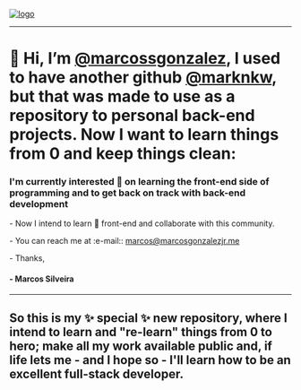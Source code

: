 <a href="https://www.linkedin.com/in/marcosgonzalezjr/" target="_blank"><img src="https://media.licdn.com/dms/image/D4D16AQEN3gsba3bfLA/profile-displaybackgroundimage-shrink_350_1400/0/1699950497020?e=1717027200&v=beta&t=38tfkNNhMq59v-Cbt0X-TCzh_yFTezzLCnOepJeS220" alt="logo"></a>
<hr>
<h1 style="color = 'black';">👋 Hi, I’m <a href="https://www.github.com/marcossgonzalez" target="_blank"/>@marcossgonzalez</a>, I used to have another github <a href="https://www.github.com/marknkw" target="_blank">@marknkw</a>, but that was made to use as a repository to personal back-end projects. Now I want to learn things from 0 and keep things clean:</h1>
<h3> I'm currently interested 👀 on learning the front-end side of programming and to get back on track with back-end development</h3>
<p>- Now I intend to learn 🌱 front-end and collaborate with this community.</p>
<p>-  You can reach me at :e-mail:: <a href="mailto:marcos@marcosgonzalezjr.me">marcos@marcosgonzalezjr.me</a></p>

<p>- Thanks, 
  <h4>- Marcos Silveira</h4></p> 
<hr>
<h2>So this is my ✨ special ✨ new repository, where I intend to learn and "re-learn" things from 0 to hero; make all my work available public and, if life lets me - and I hope so - I'll learn how to be an excellent full-stack developer.</h2>
